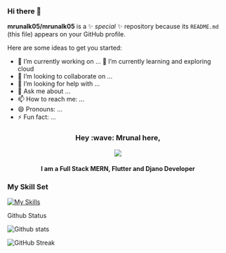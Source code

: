 ### Hi there 👋


**mrunalk05/mrunalk05** is a ✨ _special_ ✨ repository because its `README.md` (this file) appears on your GitHub profile.

Here are some ideas to get you started:

- 🔭 I’m currently working on ...
🌱 I’m currently learning and exploring cloud
- 👯 I’m looking to collaborate on ...
- 🤔 I’m looking for help with ...
- 💬 Ask me about ...
- 📫 How to reach me: ...
- 😄 Pronouns: ...
- ⚡ Fun fact: ...

<h3 align="center">Hey :wave: Mrunal here,</h3>
<div  id="header" align="center"><img src="https://media.giphy.com/media/v1.Y2lkPTc5MGI3NjExNDJjODFhNWIzNmU1Y2NhOWE4MWMyZDRhYWY4MWNkOTdhNmE0NWZlMSZjdD1n/2IudUHdI075HL02Pkk/giphy.gif"></div>
<div id="header" align="center">
  <h4> I am a Full Stack MERN, Flutter and Djano Developer</h4>
</div>
</n>
<div><h3>My Skill Set</h3></div>

 [![My Skills](https://skillicons.dev/icons?i=cpp,html,nodejs,express,react,flutter,django,mongodb,linux,mysql,github,vscode,postman,firebase,docker,tailwind,swift,redux)](https://skillicons.dev)

  
  <div>Github Status</div>
  
   ![Github stats](https://github-readme-stats.vercel.app/api?username=mrunalk05&theme=highcontrast&show_icons=true&count_private=true)
  
 

![GitHub Streak](https://github-readme-streak-stats.herokuapp.com?user=mrunalk05&theme=cobalt&date_format=j%20M%5B%20Y%5D&background=000000&border=7536B2&stroke=9243DD&ring=89502D&fire=FF9554&currStreakNum=D280FF&sideNums=BC52FF&currStreakLabel=64EAE2&sideLabels=48A8A2&dates=A42EE5)

